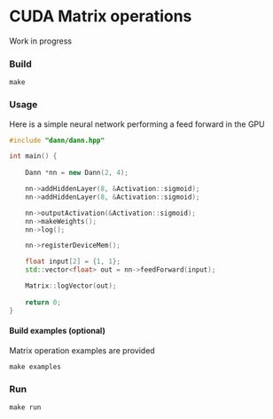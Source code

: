 # CUDA Matrix operations

Work in progress

### Build

```
make
```

### Usage

Here is a simple neural network performing a feed forward in the GPU

```cpp
#include "dann/dann.hpp"

int main() {
	
	Dann *nn = new Dann(2, 4);

	nn->addHiddenLayer(8, &Activation::sigmoid);
	nn->addHiddenLayer(8, &Activation::sigmoid);

	nn->outputActivation(&Activation::sigmoid);
	nn->makeWeights();
	nn->log();

	nn->registerDeviceMem();

	float input[2] = {1, 1};
	std::vector<float> out = nn->feedForward(input);

	Matrix::logVector(out);
	
	return 0;
}
```


#### Build examples (optional)
Matrix operation examples are provided
```
make examples
```

### Run

```
make run
```
